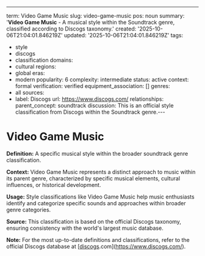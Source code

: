 ---
term: Video Game Music
slug: video-game-music
pos: noun
summary: '**Video Game Music** - A musical style within the Soundtrack genre, classified
  according to Discogs taxonomy.'
created: '2025-10-06T21:04:01.846219Z'
updated: '2025-10-06T21:04:01.846219Z'
tags:
- style
- discogs
- classification
domains:
- cultural
regions:
- global
eras:
- modern
popularity: 6
complexity: intermediate
status: active
context: formal
verification: verified
equipment_association: []
genres:
- all
sources:
- label: Discogs
  url: https://www.discogs.com/
relationships:
  parent_concept: soundtrack
discussion: This is an official style classification from Discogs within the Soundtrack
  genre.---

# Video Game Music

**Definition:** A specific musical style within the broader soundtrack genre classification.

**Context:** Video Game Music represents a distinct approach to music within its parent genre, characterized by specific musical elements, cultural influences, or historical development.

**Usage:** Style classifications like Video Game Music help music enthusiasts identify and categorize specific sounds and approaches within broader genre categories.

**Source:** This classification is based on the official Discogs taxonomy, ensuring consistency with the world's largest music database.

**Note:** For the most up-to-date definitions and classifications, refer to the official Discogs database at [[discogs](../d/discogs.md).com](https://www.discogs.com/).
